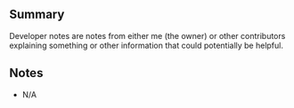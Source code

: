 ## Summary
Developer notes are notes from either me (the owner) or other contributors explaining something or other information that could potentially be helpful.

## Notes
* N/A
